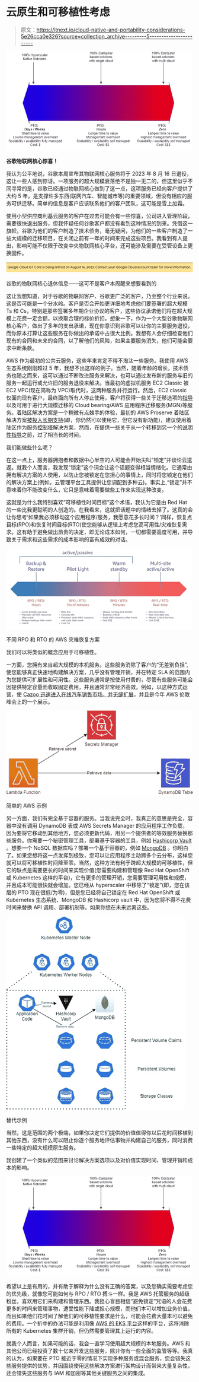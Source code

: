 # 云原生和可移植性考虑

> 原文：<https://itnext.io/cloud-native-and-portability-considerations-5e26cca0e326?source=collection_archive---------5----------------------->

![](img/306984b5ce972352609c5a94524c773b.png)

**谷歌物联网核心惊喜！**

我认为公平地说，谷歌本周宣布其物联网核心服务将于 2023 年 8 月 16 日退役，这让一些人感到惊讶。一项服务的超大规模衰落绝不是独一无二的，但这里似乎不同寻常的是，谷歌已经通过物联网核心做到了这一点，这项服务已经向客户提供了大约 5 年，是支撑许多东西(联网汽车、智能城市等)的重要领域，但没有相应的服务可供迁移。简单的信息是客户应该联系他们的客户团队，这可能是雪上加霜。

使用小型供应商利基云服务的客户在过去可能会有一些惊喜，公司进入管理阶段，需要很快退出服务，但我怀疑任何谷歌客户都没有看到这种情况的到来。凭借这一旗帜，谷歌为他们的客户制造了技术债务，毫无疑问，为他们的一些客户制造了一些大规模的迁移项目，在关闭之前有一年的时间来完成这些项目。我看到有人提出，影响可能不仅限于改变中央物联网核心平台，还可能涉及需要在受管设备上更换固件。

![](img/fe2fcb998a2d985750540f6cc3f49930.png)

谷歌的物联网核心退休信息——这可不是客户本周醒来想要看到的

这让我想知道，对于谷歌的物联网客户、谷歌更广泛的客户，乃至整个行业来说，这是否可能是一个分水岭。客户是否会开始更详细地考虑他们要签署的超大规模 Ts 和 Cs，特别是那些签署多年期企业协议的客户，这些协议承诺他们将在超大规模上花费一定金额，以换取合理的标价折扣。想象一下，作为一个大型谷歌物联网核心客户，做出了多年的支出承诺，现在你意识到谷歌可以让你的主要服务退役，而你原本打算让这些服务在你做出的承诺中占很大比例。我想有人会仔细检查他们现有的合同和未来的合同，以了解他们的风险，如果主要服务消失，他们可能会要求中断条款。

AWS 作为最初的公共云服务，这些年来肯定不得不淘汰一些服务。我使用 AWS 生态系统刚刚超过 5 年，我想不出这样的例子。当然，随着年龄的增长，技术债务也随之而来，这可以通过不断改进服务来解决，也可以通过发布新的服务与旧的服务一起运行或允许旧的服务退役来解决。当最初的虚拟机服务 EC2 Classic 被 EC2 VPC(现在简称为 VPC)取代时，这两种服务并行运行。然后，EC2 classic 仅面向现有客户，最终面向所有人停止使用，客户将获得一些关于迁移选项的[指导](https://docs.aws.amazon.com/AWSEC2/latest/UserGuide/vpc-migrate.html)以及可用于进行大规模迁移的 Cloud bearing/AWS 应用程序迁移服务(MGN)等服务。着陆区解决方案是一个稍微有点棘手的体验，最初的 AWS Proserve 着陆区解决方案[被投入长期支持](https://aws.amazon.com/solutions/implementations/aws-landing-zone/)(即，你仍然可以使用它，但它没有新功能)，建议使用着陆区作为服务[控制塔](https://aws.amazon.com/controltower)解决方案，然而，在提供一些关于从一个转移到另一个的[说明性指导](https://aws.amazon.com/blogs/mt/migrate-aws-landing-zone-solution-to-aws-control-tower/)之前，过了相当长的时间。

我们能做些什么呢？

在这一点上，服务器拥抱者和数据中心半空的人可能会开始尖叫“锁定”并谈论云遣返。就我个人而言，我发现“锁定”这个词会让这个话题变得相当情绪化。它通常由拥有解决方案的人使用，以防止您被锁定在您担心的事情上，同时将您锁定在他们的解决方案上(例如，云管理平台工具提供让您调配到多种云)。事实上,“锁定”并不意味着你不能改变什么，它只是意味着需要做些工作来实现这种改变。

这就是为什么我特别喜欢“可移植性时间目标”这个术语，我认为它是由 Red Hat 的一些比我更聪明的人创造的。在我看来，这就把话题中的情绪去掉了。这真的会让你思考‘如果我必须移动这个应用程序/服务，我愿意花多长时间？’同样，恢复点目标(RPO)和恢复时间目标(RTO)使您能够从逻辑上考虑您高可用性/灾难恢复需求。这有助于避免做出昂贵的决定，即无论成本如何，一切都需要高度可用，并导致关于需求和这些需求的成本影响的富有成效的对话。

![](img/bff564dd6906c768e03af40224452746.png)

不同 RPO 和 RTO 的 AWS 灾难恢复方案

我们可以将类似的概念应用于可移植性。

一方面，您拥有来自超大规模的本机服务。这些服务消除了客户的“无差别负担”,使您能够真正快速地构建解决方案，几乎没有管理开销，并在特定 SLA 的范围内为您提供可扩展性和可用性。这些服务通常是按使用付费的，尽管有些服务可能会因提供特定容量而收取固定费用，并且通常非常经济高效。例如，以这种方式运营，使 [Cazoo 迅速进入在线汽车销售市场，并无缝扩展](https://www.aboutamazon.eu/news/press-lounge/cazoo-goes-all-in-on-aws-to-transform-car-buying-and-selling-across-the-uk-europe)，并且是今年 AWS 伦敦峰会上的一个展示。

![](img/80bf4d5107f7fe9b5fb067118bc8dbc3.png)

简单的 AWS 示例

另一方面，我们有完全基于容器的服务。当我说完全时，我真正的意思是完全，容器中没有调用 DynamoDB 表或 AWS Secrets Manager 的应用程序工作负载，因为要将它移动到其他地方，您必须更新代码，用另一个提供者的等效服务替换那些服务。你需要一个秘密管理工具，部署基于容器的工具，例如 [Hashicorp Vault](https://registry.hub.docker.com/_/vault/) 。想要一个 NoSQL 数据库吗？部署一个基于容器的，例如 [MongoDB](https://hub.docker.com/_/mongo/) 。你明白了。如果您想将这一点发挥到极致，您可以让应用程序主动跨多个云分布，这样您就可以将可移植性时间降至零。当然，这种方法有利于跨超大规模的可移植性，但它的缺点是需要更长的时间来实现价值(您需要构建和管理像 Red Hat OpenShift 或 Kubernetes 这样的平台)，它有更多的管理开销，您需要管理可用性和规模，并且成本可能很快就会增加。您已经从 hyperscaler 中移除了“锁定”(即，您在该层的 PTO 现在很低/为零)，但是您已经将自己锁定在 Red Hat OpenShift 或 Kubernetes 生态系统、MongoDB 和 Hashicorp vault 中，因为您将不得不花费时间来替换 API 调用、部署机制等。如果你想在未来远离这些。

![](img/a6b9e1ab0562d65fa40bd947fbda96e0.png)

替代示例

当然，这是范围的两个极端，如果你决定它们提供的价值值得你以后花时间移植到其他东西，没有什么可以阻止你逐个服务地评估事物并构建自己的服务，同时消费一些特定的超大规模原生服务。

我创建了一个类似的范围来讨论解决方案选项以及对价值实现时间、管理开销和成本的影响。

![](img/306984b5ce972352609c5a94524c773b.png)

希望以上是有用的，并有助于解释为什么没有正确的答案，以及您确实需要考虑您的优先级，就像您可能如何与 RPO / RTO 搏斗一样。我是 AWS 托管服务的超级粉丝，喜欢用它们来构建和管理东西。我担心盲目相信“避免锁定”咒语的人会花费更多的时间来管理事物，遭受性能下降或担心规模，而他们本可以增加业务价值，而且如果他们花时间了解他们的可移植性要求是什么，可能会花费大量本可以避免的费用。一个折中的办法可能是利用像 [AWS 的 EKS 平台](https://aws.amazon.com/eks/)这样的平台，这将消除所有的 Kubernetes 集群开销，但仍然需要管理其上运行的内容。

就我个人而言，如果可能的话，我会一直学习使用超大规模的本地服务。AWS 和其他公司已经投资了数十亿来开发这些服务，除非你有一些全面的监管等等。我真的认为，如果要在 PTO 接近于零的情况下实现多种服务或混合服务，您会错失这些服务提供的优势，并因围绕使用这些解决方案进行架构设计而带来大量复杂性，还会错失这些服务与 IAM 和加密等其他关键服务之间的集成。